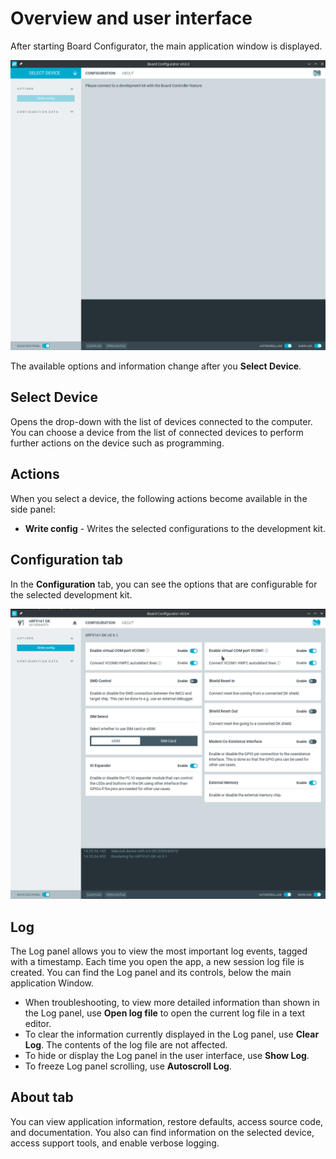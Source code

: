 # Overview and user interface

After starting Board Configurator, the main application window is displayed.

![Board Configurator application window](./screenshots/board_configurator_overview.png "Board Configurator application window")

The available options and information change after you **Select Device**.

## Select Device

Opens the drop-down with the list of devices connected to the computer. You can choose a device from the list of connected devices to perform further actions on the device such as programming.

## Actions

When you select a device, the following actions become available in the side panel:

- **Write config** - Writes the selected configurations to the development kit.

## Configuration tab

In the **Configuration** tab, you can see the options that are configurable for the selected development kit.

![Board Configurator configuration tab](./screenshots/board_configurator_connected.png "Board Configurator configuration tab")

## Log

The Log panel allows you to view the most important log events, tagged with a timestamp. Each time you open the app, a new session log file is created. You can find the Log panel and its controls, below the main application Window.

- When troubleshooting, to view more detailed information than shown in the Log panel, use **Open log file** to open the current log file in a text editor.
- To clear the information currently displayed in the Log panel, use **Clear Log**. The contents of the log file are not affected.
- To hide or display the Log panel in the user interface, use **Show Log**.
- To freeze Log panel scrolling, use **Autoscroll Log**.

## About tab

You can view application information, restore defaults, access source code, and documentation. You also can find information on the selected device, access support tools, and enable verbose logging.